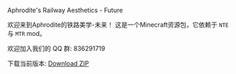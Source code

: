 Aphrodite's Railway Aesthetics - Future


欢迎来到Aphrodite的铁路美学-未来！
这是一个Minecraft资源包，它依赖于 `NTE` 与 `MTR` mod。

欢迎加入我们的 QQ 群: 836291719

下载当前版本: [Download ZIP](https://github.com/aphrodite281/RailwayAesthetics-Future/archive/refs/heads/main.zip)